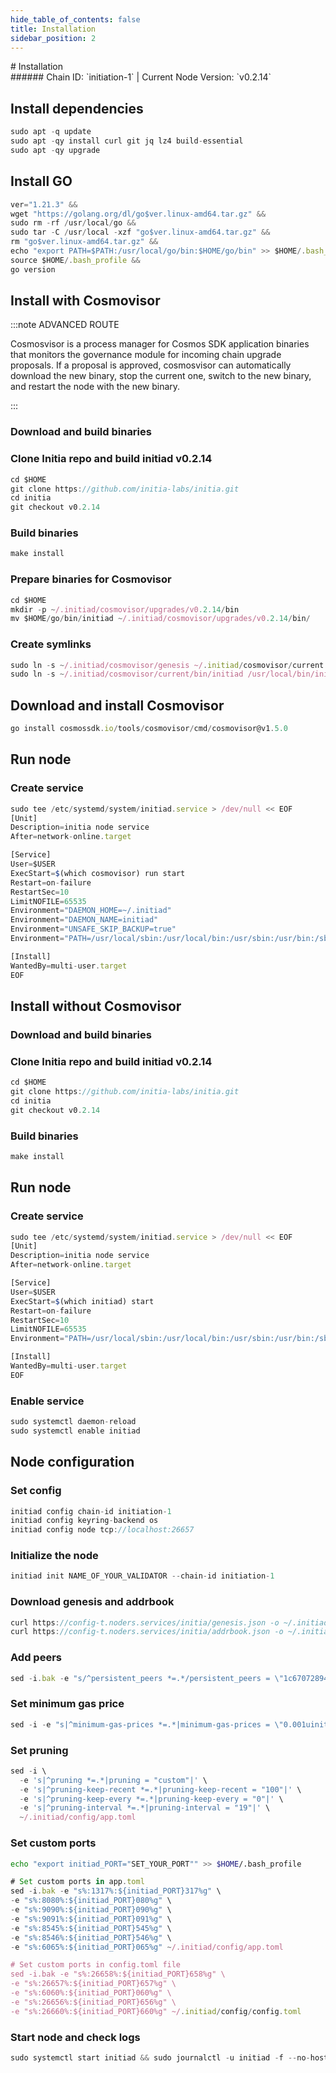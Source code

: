 ```yaml
---
hide_table_of_contents: false
title: Installation
sidebar_position: 2
---
```


<div class="h1-with-icon icon-initia">
# Installation
</div>
###### Chain ID: `initiation-1` | Current Node Version: `v0.2.14`

## Install dependencies

```js
sudo apt -q update
sudo apt -qy install curl git jq lz4 build-essential
sudo apt -qy upgrade
```

## Install GO
```js
ver="1.21.3" &&
wget "https://golang.org/dl/go$ver.linux-amd64.tar.gz" &&
sudo rm -rf /usr/local/go &&
sudo tar -C /usr/local -xzf "go$ver.linux-amd64.tar.gz" &&
rm "go$ver.linux-amd64.tar.gz" &&
echo "export PATH=$PATH:/usr/local/go/bin:$HOME/go/bin" >> $HOME/.bash_profile &&
source $HOME/.bash_profile &&
go version
```

## Install with Cosmovisor
:::note ADVANCED ROUTE

Cosmosvisor is a process manager for Cosmos SDK application binaries that monitors the governance module for incoming chain upgrade proposals. If a proposal is approved, cosmosvisor can automatically download the new binary, stop the current one, switch to the new binary, and restart the node with the new binary.

:::
### Download and build binaries
### Clone Initia repo and build initiad v0.2.14
```js
cd $HOME
git clone https://github.com/initia-labs/initia.git
cd initia
git checkout v0.2.14
```

### Build binaries
```js
make install
```
### Prepare binaries for Cosmovisor
```js
cd $HOME
mkdir -p ~/.initiad/cosmovisor/upgrades/v0.2.14/bin
mv $HOME/go/bin/initiad ~/.initiad/cosmovisor/upgrades/v0.2.14/bin/
```

### Create symlinks
```js
sudo ln -s ~/.initiad/cosmovisor/genesis ~/.initiad/cosmovisor/current -f
sudo ln -s ~/.initiad/cosmovisor/current/bin/initiad /usr/local/bin/initiad -f
```

## Download and install Cosmovisor
```js
go install cosmossdk.io/tools/cosmovisor/cmd/cosmovisor@v1.5.0
```

## Run node
### Create service
```js
sudo tee /etc/systemd/system/initiad.service > /dev/null << EOF
[Unit]
Description=initia node service
After=network-online.target

[Service]
User=$USER
ExecStart=$(which cosmovisor) run start
Restart=on-failure
RestartSec=10
LimitNOFILE=65535
Environment="DAEMON_HOME=~/.initiad"
Environment="DAEMON_NAME=initiad"
Environment="UNSAFE_SKIP_BACKUP=true"
Environment="PATH=/usr/local/sbin:/usr/local/bin:/usr/sbin:/usr/bin:/sbin:/bin:/usr/games:/usr/local/games:/snap/bin:~/.initiad/cosmovisor/current/bin"

[Install]
WantedBy=multi-user.target
EOF
```

## Install without Cosmovisor

### Download and build binaries
### Clone Initia repo and build initiad v0.2.14
```js
cd $HOME
git clone https://github.com/initia-labs/initia.git
cd initia
git checkout v0.2.14
```

### Build binaries
```js
make install
```

## Run node
### Create service
```js
sudo tee /etc/systemd/system/initiad.service > /dev/null << EOF
[Unit]
Description=initia node service
After=network-online.target

[Service]
User=$USER
ExecStart=$(which initiad) start
Restart=on-failure
RestartSec=10
LimitNOFILE=65535
Environment="PATH=/usr/local/sbin:/usr/local/bin:/usr/sbin:/usr/bin:/sbin:/bin:/usr/games:/usr/local/games:/snap/bin"

[Install]
WantedBy=multi-user.target
EOF
```

### Enable service
```js
sudo systemctl daemon-reload
sudo systemctl enable initiad
```

## Node configuration
### Set config
```js
initiad config chain-id initiation-1
initiad config keyring-backend os
initiad config node tcp://localhost:26657
```

### Initialize the node
```js
initiad init NAME_OF_YOUR_VALIDATOR --chain-id initiation-1
```

### Download genesis and addrbook
```js
curl https://config-t.noders.services/initia/genesis.json -o ~/.initiad/config/genesis.json
curl https://config-t.noders.services/initia/addrbook.json -o ~/.initiad/config/addrbook.json
```
### Add peers
```js
sed -i.bak -e "s/^persistent_peers *=.*/persistent_peers = \"1c670728944f8f549a63bb2985296f8354cf735c@initia-t-rpc.noders.services:32656\"/" ~/.initiad/config/config.toml
```

### Set minimum gas price
```js
sed -i -e "s|^minimum-gas-prices *=.*|minimum-gas-prices = \"0.001uinit\"|" ~/.initiad/config/app.toml
```
### Set pruning
```js
sed -i \
  -e 's|^pruning *=.*|pruning = "custom"|' \
  -e 's|^pruning-keep-recent *=.*|pruning-keep-recent = "100"|' \
  -e 's|^pruning-keep-every *=.*|pruning-keep-every = "0"|' \
  -e 's|^pruning-interval *=.*|pruning-interval = "19"|' \
  ~/.initiad/config/app.toml
```

### Set custom ports

```bash
echo "export initiad_PORT="SET_YOUR_PORT"" >> $HOME/.bash_profile
```

```js
# Set custom ports in app.toml
sed -i.bak -e "s%:1317%:${initiad_PORT}317%g" \
-e "s%:8080%:${initiad_PORT}080%g" \
-e "s%:9090%:${initiad_PORT}090%g" \
-e "s%:9091%:${initiad_PORT}091%g" \
-e "s%:8545%:${initiad_PORT}545%g" \
-e "s%:8546%:${initiad_PORT}546%g" \
-e "s%:6065%:${initiad_PORT}065%g" ~/.initiad/config/app.toml

# Set custom ports in config.toml file
sed -i.bak -e "s%:26658%:${initiad_PORT}658%g" \
-e "s%:26657%:${initiad_PORT}657%g" \
-e "s%:6060%:${initiad_PORT}060%g" \
-e "s%:26656%:${initiad_PORT}656%g" \
-e "s%:26660%:${initiad_PORT}660%g" ~/.initiad/config/config.toml
```

### Start node and check logs
```js
sudo systemctl start initiad && sudo journalctl -u initiad -f --no-hostname -o cat
```

